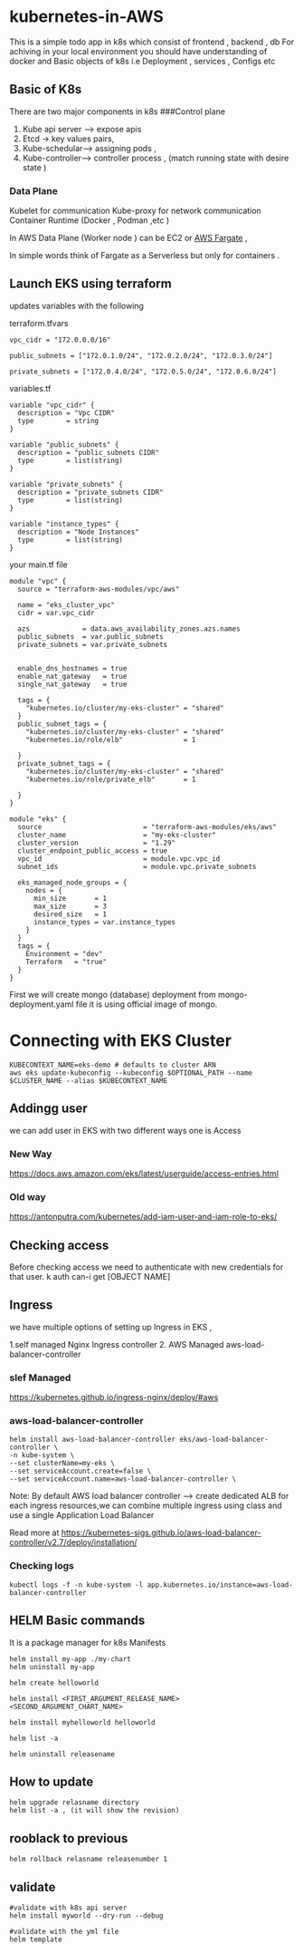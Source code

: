 # kubernetes-in-AWS
This is a simple todo app in k8s which consist of frontend , backend , db
For achiving in your local environment you should have understanding of docker and Basic objects
of k8s i.e Deployment , services , Configs etc

## Basic of K8s 
There are two major  components in k8s
###Control plane 
  1. Kube api server —> expose apis
  2. Etcd -> key values pairs, 
  3. Kube-schedular—> assigning pods ,
  4. Kube-controller—> controller process , (match running state with desire state )
 
### Data Plane
Kubelet for communication
Kube-proxy for network communication
Container Runtime  (Docker , Podman ,etc )


In AWS Data Plane (Worker node ) can be EC2 or [AWS Fargate](https://aws.amazon.com/fargate/) , 

In simple words think of Fargate as a Serverless but only for containers .



## Launch EKS using terraform

updates  variables with the following 

terraform.tfvars
```
vpc_cidr = "172.0.0.0/16"

public_subnets = ["172.0.1.0/24", "172.0.2.0/24", "172.0.3.0/24"]

private_subnets = ["172.0.4.0/24", "172.0.5.0/24", "172.0.6.0/24"]
```

variables.tf
```
variable "vpc_cidr" {
  description = "Vpc CIDR"
  type        = string
}

variable "public_subnets" {
  description = "public_subnets CIDR"
  type        = list(string)
}

variable "private_subnets" {
  description = "private_subnets CIDR"
  type        = list(string)
}

variable "instance_types" {
  description = "Node Instances"
  type        = list(string)
}
```
your main.tf file    
```
module "vpc" {
  source = "terraform-aws-modules/vpc/aws"

  name = "eks_cluster_vpc"
  cidr = var.vpc_cidr

  azs             = data.aws_availability_zones.azs.names
  public_subnets  = var.public_subnets
  private_subnets = var.private_subnets


  enable_dns_hostnames = true
  enable_nat_gateway   = true
  single_nat_gateway   = true

  tags = {
    "kubernetes.io/cluster/my-eks-cluster" = "shared"
  }
  public_subnet_tags = {
    "kubernetes.io/cluster/my-eks-cluster" = "shared"
    "kubernetes.io/role/elb"               = 1

  }
  private_subnet_tags = {
    "kubernetes.io/cluster/my-eks-cluster" = "shared"
    "kubernetes.io/role/private_elb"       = 1

  }
}

module "eks" {
  source                         = "terraform-aws-modules/eks/aws"
  cluster_name                   = "my-eks-cluster"
  cluster_version                = "1.29"
  cluster_endpoint_public_access = true
  vpc_id                         = module.vpc.vpc_id
  subnet_ids                     = module.vpc.private_subnets

  eks_managed_node_groups = {
    nodes = {
      min_size       = 1
      max_size       = 3
      desired_size   = 1
      instance_types = var.instance_types
    }
  }
  tags = {
    Environment = "dev"
    Terraform   = "true"
  }
}
```


First we will create mongo (database) deployment from mongo-deployment.yaml file it is using official image of mongo.


# Connecting with EKS Cluster
```
KUBECONTEXT_NAME=eks-demo # defaults to cluster ARN
aws eks update-kubeconfig --kubeconfig $OPTIONAL_PATH --name $CLUSTER_NAME --alias $KUBECONTEXT_NAME
```


## Addingg user

we can add user in EKS with two different ways one is Access 

### New Way
https://docs.aws.amazon.com/eks/latest/userguide/access-entries.html

### Old way 
https://antonputra.com/kubernetes/add-iam-user-and-iam-role-to-eks/

## Checking access

Before checking access we need to authenticate with new credentials for that user.
k auth can-i get [OBJECT NAME]


## Ingress 
we have multiple options of setting up Ingress in EKS , 

1.self managed Nginx Ingress controller
2. AWS Managed aws-load-balancer-controller 

### slef Managed

https://kubernetes.github.io/ingress-nginx/deploy/#aws

### aws-load-balancer-controller
```
helm install aws-load-balancer-controller eks/aws-load-balancer-controller \
-n kube-system \
--set clusterName=my-eks \
--set serviceAccount.create=false \
--set serviceAccount.name=aws-load-balancer-controller \
```
Note: By default AWS load balancer controller --> create dedicated ALB for each ingress resources,we can combine multiple ingress using class  and use a single Application Load Balancer

Read more at https://kubernetes-sigs.github.io/aws-load-balancer-controller/v2.7/deploy/installation/



### Checking logs 

```
kubectl logs -f -n kube-system -l app.kubernetes.io/instance=aws-load-balancer-controller
```



##  HELM Basic commands

It is a package manager for k8s Manifests

```
helm install my-app ./my-chart
helm uninstall my-app
```


```
helm create helloworld

helm install <FIRST_ARGUMENT_RELEASE_NAME> <SECOND_ARGUMENT_CHART_NAME>

helm install myhelloworld helloworld

helm list -a

helm uninstall releasename
```
## How to update

```
helm upgrade relasname directory
helm list -a , (it will show the revision)
```
## rooblack to previous
```
helm rollback relasname releasenumber 1
```
## validate
```
#validate with k8s api server
helm install myworld --dry-run --debug

#validate with the yml file
helm template
```

